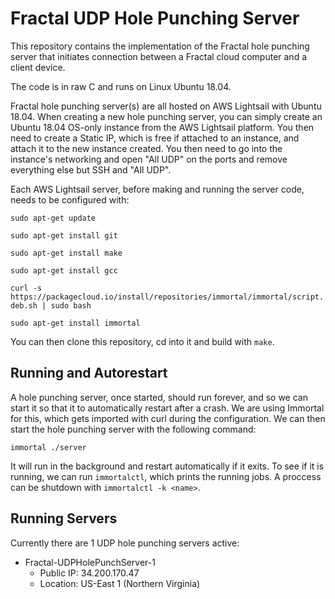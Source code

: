 # Fractal UDP Hole Punching Server

This repository contains the implementation of the Fractal hole punching server that initiates connection between a Fractal cloud computer and a client device.

The code is in raw C and runs on Linux Ubuntu 18.04.

Fractal hole punching server(s) are all hosted on AWS Lightsail with Ubuntu 18.04. When creating a new hole punching server, you can simply create an Ubuntu 18.04 OS-only instance from the AWS Lightsail platform. You then need to create a Static IP, which is free if attached to an instance, and attach it to the new instance created. You then need to go into the instance's networking and open "All UDP" on the ports and remove everything else but SSH and "All UDP".

Each AWS Lightsail server, before making and running the server code, needs to be configured with:

`sudo apt-get update`

`sudo apt-get install git`

`sudo apt-get install make`

`sudo apt-get install gcc`

`curl -s https://packagecloud.io/install/repositories/immortal/immortal/script.deb.sh | sudo bash`

`sudo apt-get install immortal`

You can then clone this repository, cd into it and build with `make`.

## Running and Autorestart

A hole punching server, once started, should run forever, and so we can start it so that it to automatically restart after a crash. We are using Immortal for this, which gets imported with curl during the configuration. We can then start the hole punching server with the following command:

`immortal ./server`

It will run in the background and restart automatically if it exits. To see if it is running, we can run `immortalctl`, which prints the running jobs. A proccess can be shutdown with `immortalctl -k <name>`. 

## Running Servers

Currently there are 1 UDP hole punching servers active:
- Fractal-UDPHolePunchServer-1
    - Public IP: 34.200.170.47
    - Location: US-East 1 (Northern Virginia)
